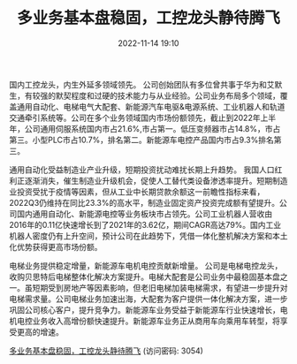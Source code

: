 ﻿---
title: 多业务基本盘稳固，工控龙头静待腾飞
date: 2022-11-14 19:10
tags:
- 汇川技术
updated: 
---

国内工控龙头，内生外延多领域领先。
公司创始团队有多位曾共事于华为和艾默生，有较强的默契程度和过硬的技术能力与从业经验。公司业务布局多个领域，覆盖通用自动化、电梯电气大配套、新能源汽车电驱&电源系统、工业机器人和轨道交通牵引系统等。公司在多个业务领域国内市场份额领先，截止到2022年上半年，公司通用伺服系统国内市占21.6%,市占第一。低压变频器市占14.8%，市占第三。小型PLC市占10.7%，排名第二。新能源车电控产品国内市占9.3%排名第三。

通用自动化受益制造业产业升级，短期投资扰动难扰长期上升趋势。
我国人口红利正逐渐消失，催生制造业升级机会，促使人工替代类设备渗透率提升。短期制造业投资受扰于疫情等因素，但从工业中长期贷款余额这一前瞻性指标来看，2022Q3仍维持在同比23.3%的高水平，制造业固定资产投资完成额有望提升。公司国内通用自动化、新能源电控等业务板块市占领先。公司工业机器人营收由2016年的0.11亿快速增长到了2021年的3.62亿，期间CAGR高达79%。国内工业机器人密度仍有上升空间，预计公司在此趋势下，凭借一体化整机解决方案和本土化优势获得更高市场份额。
<!-- more -->
电梯业务提供稳定增量，新能源车电机电控贡献新增量。
公司是电梯电控龙头，收购贝思特后电梯整体化解决方案提升。电梯大配套是公司业务中最稳固基本盘之一。虽短期受到房地产等因素影响，但老旧电梯加装电梯需求，有望进一步提升对电梯需求量。公司电梯业务加速出海，大配套为客户提供一体化解决方案，进一步巩固公司核心客户，提升竞争力。新能源车业务受益于新能源车行业快速增长，电机电控业务收入高增份额快速提升。新能源车业务正从商用车向乘用车转型，将享受更高的增速。

[多业务基本盘稳固，工控龙头静待腾飞](https://url12.ctfile.com/f/3948612-723573321-419840?p=3054)
(访问密码: 3054)
